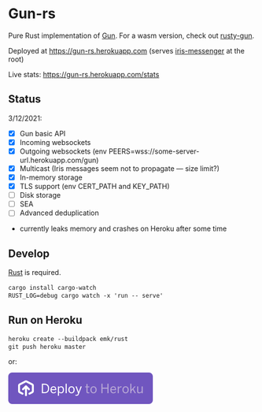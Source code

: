 # Gun-rs

Pure Rust implementation of [Gun](https://github.com/amark/gun). For a wasm version, check out [rusty-gun](https://github.com/mmalmi/rusty-gun).

Deployed at https://gun-rs.herokuapp.com (serves [iris-messenger](https://github.com/irislib/iris-messenger) at the root)

Live stats: https://gun-rs.herokuapp.com/stats

## Status
3/12/2021:

- [x] Gun basic API
- [x] Incoming websockets
- [x] Outgoing websockets (env PEERS=wss://some-server-url.herokuapp.com/gun)
- [x] Multicast (Iris messages seem not to propagate — size limit?)
- [x] In-memory storage
- [x] TLS support (env CERT_PATH and KEY_PATH)
- [ ] Disk storage
- [ ] SEA
- [ ] Advanced deduplication

- currently leaks memory and crashes on Heroku after some time

## Develop
[Rust](https://doc.rust-lang.org/book/ch01-01-installation.html) is required.

```
cargo install cargo-watch
RUST_LOG=debug cargo watch -x 'run -- serve'
```

## Run on Heroku
```
heroku create --buildpack emk/rust
git push heroku master
```

or:

[![Deploy](assets/herokubutton.svg)](https://heroku.com/deploy?template=https://github.com/mmalmi/rod)
